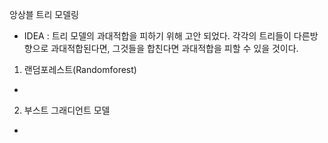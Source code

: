 앙상블 트리 모델링
- IDEA : 트리 모델의 과대적합을 피하기 위해 고안 되었다. 각각의 트리들이 다른방향으로 과대적합된다면, 그것들을 합친다면 과대적합을 피할 수 있을 것이다.

1. 랜덤포레스트(Randomforest)
- 

2. 부스트 그래디언트 모델 
- 
